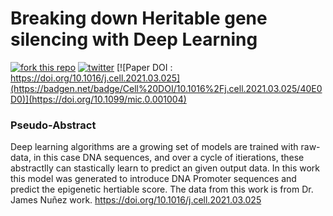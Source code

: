 # Breaking down Heritable gene silencing with Deep Learning

[![fork this repo](https://img.shields.io/github/forks/sermare/DeepOff)](https://github.com/sermare/Deepoff/fork)
[![twitter](https://badgen.net/badge/icon/twitter?icon=twitter&label)](https://twitter.com/mares_ser)
[![Paper DOI : https://doi.org/10.1016/j.cell.2021.03.025](https://badgen.net/badge/Cell%20DOI/10.1016%2Fj.cell.2021.03.025/40E0D0)](https://doi.org/10.1099/mic.0.001004)

### Pseudo-Abstract

Deep learning algorithms are a growing set of models are trained with raw-data, in this case DNA sequences, and over a cycle of itierations, these abstractlly can stastically learn to predict an given output data. In this work this model was generated to introduce DNA Promoter sequences and predict the epigenetic hertiable score. The data from this work is from Dr. James Nuñez work. https://doi.org/10.1016/j.cell.2021.03.025
